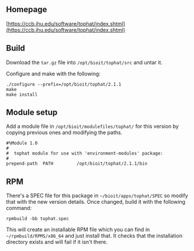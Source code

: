 ## Homepage

[https://ccb.jhu.edu/software/tophat/index.shtml](https://ccb.jhu.edu/software/tophat/index.shtml)

## Build

Download the `tar.gz` file into `/opt/bioit/tophat/src` and untar it.

Configure and make with the following:

    ./configure --prefix=/opt/bioit/tophat/2.1.1
    make
    make install

## Module setup

Add a module file in `/opt/bioit/modulefiles/tophat/` for this version by copying previous ones and modifying the paths.

    #%Module 1.0
    #
    #  tophat module for use with 'environment-modules' package:
    #
    prepend-path  PATH         /opt/bioit/tophat/2.1.1/bin

## RPM

There's a SPEC file for this package in `~/bioit/apps/tophat/SPEC` so modify that with the new version details. Once changed, build it with the following command:

    rpmbuild -bb tophat.spec

This will create an installable RPM file which you can find in `~/rpmbuild/RPMS/x86_64` and just install that. It checks that the installation directory exists and will fail if it isn't there.
